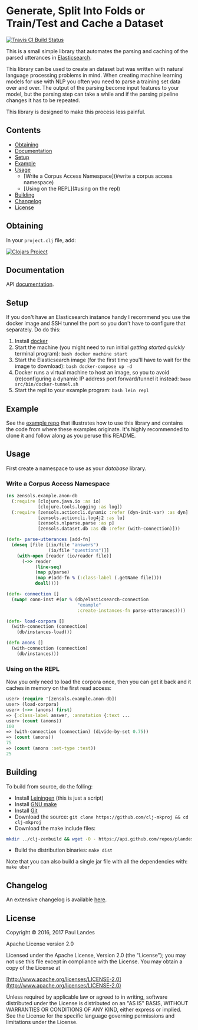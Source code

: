 # Generate, Split Into Folds or Train/Test and Cache a Dataset

[![Travis CI Build Status][travis-badge]][travis-link]

  [travis-link]: https://travis-ci.org/plandes/clj-ml-dataset
  [travis-badge]: https://travis-ci.org/plandes/clj-ml-dataset.svg?branch=master

This is a small simple library that automates the parsing and caching of the
parsed utterances in [Elasticsearch](https://www.elastic.co).

This library can be used to create an dataset but was written with natural
language processing problems in mind.  When creating machine learning models
for use with NLP you often you need to parse a training set data over and over.
The output of the parsing become input features to your model, but the parsing
step can take a while and if the parsing pipeline changes it has to be
repeated.

This library is designed to make this process less painful.


## Contents

* [Obtaining](#obtaining)
* [Documentation](#documentation)
* [Setup](#setup)
* [Example](#example)
* [Usage](#usage)
  * [Write a Corpus Access Namespace](#write a corpus access namespace)
  * [Using on the REPL](#using on the repl)
* [Building](#building)
* [Changelog](#changelog)
* [License](#license)


## Obtaining

In your `project.clj` file, add:

[![Clojars Project](https://clojars.org/com.zensols.ml/dataset/latest-version.svg)](https://clojars.org/com.zensols.ml/dataset/)


## Documentation

API [documentation](https://plandes.github.io/clj-ml-dataset/codox/index.html).


## Setup

If you don't have an Elasticsearch instance handy I recommend you use the
docker image and SSH tunnel the port so you don't have to configure that
separately.  Do do this:

1. Install [docker](https://docs.docker.com/engine/installation/)
2. Start the machine (you might need to run initial *getting started quickly*
   terminal program): ```bash docker machine start```
3. Start the Elasticsearch image (for the first time you'll have to wait for
   the image to download): ```bash docker-compose up -d```
4. Docker runs a virtual machine to host an image, so you to avoid
   (re)configuring a dynamic IP address port forward/tunnel it instead: ```base
   src/bin/docker-tunnel.sh```
5. Start the repl to your example program: ```bash lein repl```


## Example

See the [example repo](https://github.com/plandes/clj-example-nlp-ml) that
illustrates how to use this library and contains the code from where these
examples originate.  It's highly recommended to clone it and follow along as
you peruse this README.


## Usage

First create a namespace to use as your *database* library.


### Write a Corpus Access Namespace
```clojure
(ns zensols.example.anon-db
  (:require [clojure.java.io :as io]
            [clojure.tools.logging :as log])
  (:require [zensols.actioncli.dynamic :refer (dyn-init-var) :as dyn]
            [zensols.actioncli.log4j2 :as lu]
            [zensols.nlparse.parse :as p]
            [zensols.dataset.db :as db :refer (with-connection)]))

(defn- parse-utterances [add-fn]
  (doseq [file [(io/file "answers")
                (io/file "questions")]]
    (with-open [reader (io/reader file)]
      (->> reader
           (line-seq)
           (map p/parse)
           (map #(add-fn % (:class-label (.getName file))))
           doall))))

(defn- connection []
  (swap! conn-inst #(or % (db/elasticsearch-connection
                           "example"
                           :create-instances-fn parse-utterances))))

(defn- load-corpora []
  (with-connection (connection)
    (db/instances-load)))

(defn anons []
  (with-connection (connection)
    (db/instances)))
```

### Using on the REPL
Now you only need to load the corpora once, then you can get it back and it
caches in memory on the first read access:
```clojure
user> (require '[zensols.example.anon-db])
user> (load-corpora)
user> (->> (anons) first)
=> {:class-label answer, :annotation {:text ...
user> (count (anons))
100
=> (with-connection (connection) (divide-by-set 0.75))
=> (count (anons))
75
=> (count (anons :set-type :test))
25
```

## Building

To build from source, do the folling:

- Install [Leiningen](http://leiningen.org) (this is just a script)
- Install [GNU make](https://www.gnu.org/software/make/)
- Install [Git](https://git-scm.com)
- Download the source: `git clone https://github.com/clj-mkproj && cd clj-mkproj`
- Download the make include files:
```bash
mkdir ../clj-zenbuild && wget -O - https://api.github.com/repos/plandes/clj-zenbuild/tarball | tar zxfv - -C ../clj-zenbuild --strip-components 1
```
- Build the distribution binaries: `make dist`

Note that you can also build a single jar file with all the dependencies with: `make uber`


## Changelog

An extensive changelog is available [here](CHANGELOG.md).


## License

Copyright © 2016, 2017 Paul Landes

Apache License version 2.0

Licensed under the Apache License, Version 2.0 (the "License");
you may not use this file except in compliance with the License.
You may obtain a copy of the License at

[http://www.apache.org/licenses/LICENSE-2.0](http://www.apache.org/licenses/LICENSE-2.0)

Unless required by applicable law or agreed to in writing, software
distributed under the License is distributed on an "AS IS" BASIS,
WITHOUT WARRANTIES OR CONDITIONS OF ANY KIND, either express or implied.
See the License for the specific language governing permissions and
limitations under the License.
